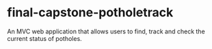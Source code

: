 # final-capstone-potholetrack
An MVC web application that allows users to find, track and check the current status of potholes.
